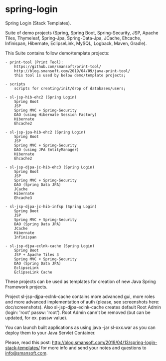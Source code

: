 # spring-login

Spring Login (Stack Templates).

Suite of demo projects (Spring, Spring Boot, Spring-Security, JSP, Apache Tiles, Thymeleaf, Spring-Jpa, Spring-Data-Jpa, JCache, Ehcache, Infinispan, Hibernate, EclipseLink, MySQL, Logback, Maven, Gradle).

This Suite contains follow demo/template projects:

	- print-tool (Print Tool):
		https://github.com/smansoft/print-tool/
		http://blog.smansoft.com/2019/04/09/java-print-tool/
		this tool is used by below demo/template projects;
	
	- scripts 
		scripts for creating/init/drop of databases/users;

	- sl-jsp-hib-ehc2 (Spring Login)
		Spring Boot
		JSP
		Spring MVC + Spring-Security
		DAO (using Hibernate Session Factory)
		Hibernate
		Ehcache2
	
	- sl-jsp-jpa-hib-ehc2 (Spring Login)
		Spring Boot
		JSP
		Spring MVC + Spring-Security
		DAO (using JPA EntityManager)
		Hibernate
		Ehcache2

	- sl-jsp-djpa-jc-hib-ehc3 (Spring Login)
		Spring Boot
		JSP
		Spring MVC + Spring-Security
		DAO (Spring Data JPA)
		JCache
		Hibernate
		Ehcache3
	
	- sl-jsp-djpa-jc-hib-infsp (Spring Login)
		Spring Boot
		JSP
		Spring MVC + Spring-Security
		DAO (Spring Data JPA)
		JCache
		Hibernate
		Infinispan

	- sl-jsp-djpa-eclnk-cache (Spring Login)
		Spring Boot
		JSP + Apache Tiles 3
		Spring MVC + Spring-Security
		DAO (Spring Data JPA)
		EclipseLink
		EclipseLink Cache


These projects can be used as templates for creation of new Java Spring Framework projects.

Project sl-jsp-djpa-eclnk-cache contains more advanced gui, more roles and more advanced
implementation of auth (please, see screenshots here: doc/screenshots).
Also sl-jsp-djpa-eclnk-cache creates default Root Admin (login: 'root' passw: 'root').
Root Admin cann't be removed (but can be updated, for ex. passw value).

You can launch built applications as using 
	java -jar sl-xxx.war
as you can deploy them to your Java Servlet Container.

Please, read this post: http://blog.smansoft.com/2019/04/13/spring-login-stack-templates/
for more info and send your notes and questions to info@smansoft.com.

